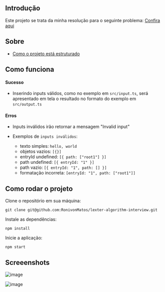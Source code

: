 ## Introdução

Este projeto se trata da minha resolução para o seguinte problema: [Confira aqui](./DESCRIPTION.md)

## Sobre

- [Como o projeto está estruturado](./STRUCTURE.md)

## Como funciona

#### Sucesso

- Inserindo inputs válidos, como no exemplo em `src/input.ts`, será apresentado em tela o resultado no formato do exemplo em `src/output.ts`

#### Erros

- Inputs inválidos irão retornar a mensagem "Invalid input"

- Exemplos de `inputs inválidos`:
  - texto simples: `hello, world`
  - objetos vazios: `[{}]`
  - entryId undefined: `[{ path: ["root1"] }]`
  - path undefined: `[{ entryId: "1" }]`
  - path vazio: `[{ entryId: "1", path: [] }]`
  - formatação incorreta: `[entryId: "1", path: ["root1"]]`

## Como rodar o projeto

Clone o repositório em sua máquina:
```
git clone git@github.com:RonivonMatos/lexter-algorithm-interview.git
```

Instale as dependências:
```
npm install
```

Inicie a aplicação:
```
npm start
```

## Screeenshots

![image](https://github.com/RonivonMatos/lexter-algorithm-interview/assets/55556872/c2bd9619-93cb-4b62-b131-3853047dea97)

![image](https://github.com/RonivonMatos/lexter-algorithm-interview/assets/55556872/775354ea-a4a6-4279-b3ae-ffc3b01b63ad)
